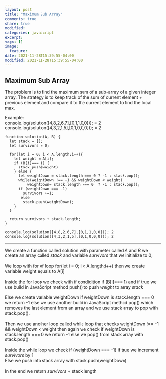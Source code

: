 ```yaml
---
layout: post
title: "Maximum Sub Array"
comments: true
share: true
modified:
categories: javascript
excerpt:
tags: []
image:
  feature:
date: 2021-11-28T15:39:55-04:00
modified: 2021-11-28T15:39:55-04:00
---
```


## Maximum Sub Array

The problem is to find the maximum sum of a sub-array of a given integer array. The strategy is to keep track of the sum of current element + previous element and compare it to the current element to find the local max.

Example:<br>
console.log(solution([4,8,2,6,7],[0,1,1,0,0])); = 2 <br>
console.log(solution([4,3,2,1,5],[0,1,0,0,0])); = 2 <br>




~~~
function solution(A, B) {
  let stack = [];
  let survivors = 0;

  for(let i = 0; i < A.length;i++){
    let weight = A[i];
    if (B[i]=== 1) {
      stack.push(weight)
    } else {
      let weightDown = stack.length === 0 ? -1 : stack.pop();
      while(weightDown !== -1 && weightDown < weight)
          weightDown= stack.length === 0  ? -1 : stack.pop();
      if (weightDown === -1) 
        survivors +=1;
       else 
        stack.push(weightDown);      
    }
  }

  return survivors + stack.length;
}

console.log(solution([4,8,2,6,7],[0,1,1,0,0])); 2
console.log(solution([4,3,2,1,5],[0,1,0,0,0])); 2

~~~
___
We create a function called solution with parameter called *A* and *B* we create an array called    *stack* and variable *survivors* that we initialize to 0;
<br><br>
We loop with for of loop for(let i = 0; i < A.length;i++) then we create variable weight equals to A[i]
<br><br>
Inside the for loop we check with if condidition if (B[i]=== 1) and if true we use build in JavaScript method push() to push *weight* to array *stack*
<br><br>
Else we create variable weightDown if weightDown is stack.length === 0 we return -1 else we use another build in JavaScript method pop() which removes the last element from an array and we use stack array to pop with stack.pop(). 
<br> <br> 
Then we use another loop called while loop that checks weightDown !== -1 && weightDown < weight then again we check if weightDown is stack.length === 0 we return -1 else we pop() from stack array with stack.pop() 
<br><br>
Inside the while loop we check if (weightDown === -1) if true we increment *survivors* by 1
 <br>
Else we push into stack array with stack.push(weightDown)
<br><br>
In the end we return *survivors* + stack.length


